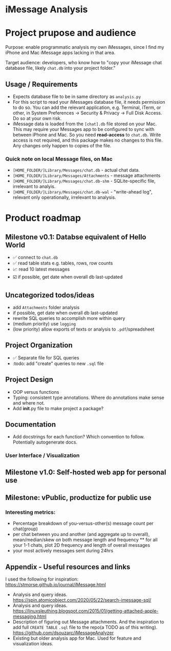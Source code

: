 # iMessage Analysis

# Project prupose and audience

Purpose: enable programmatic analysis my own iMessages, since I find my iPhone and Mac iMessage apps lacking in that area.

Target audience: developers, who know how to "copy your iMessage chat database file, likely `chat.db` into your project folder."

## Usage / Requirements

* Expects database file to be in same directory as `analysis.py`
* For this script to read your iMessages database file, it needs permission to do so. You can add the relevant application, e.g. Terminal, iTerm, or other, in System Preferences -> Security & Privacy -> Full Disk Access. Do so at your own risk.
* iMessage data is loaded from the `[chat].db` file stored on your Mac. This may require your Messages app to be configured to sync with between iPhone and Mac. So you need **read-access** to `chat.db`. Write access is not required, and this package makes no changes to this file. Any changes only happen to copies of the file.

### Quick note on local Message files, on Mac
* `[HOME_FOLDER/]Library/Messages/chat.db` - actual chat data.
* `[HOME_FOLDER/]Library/Messages/Attachments` - message attachments
* `[HOME_FOLDER/]Library/Messages/chat.db-shm` - SQLite-specific file, irrelevant to analyis.
* `[HOME_FOLDER/]Library/Messages/chat.db-wal` - "write-ahead log", relevant only operationally, irrelevant to analysis.

# Product roadmap

## Milestone v0.1: Databse equivalent of Hello World
* :white_check_mark: connect to `chat.db`
* :white_check_mark: read table stats e.g. tables, rows, row counts
* :chart_with_upwards_trend: read 10 latest messages
* :ballot_box_with_check: if possible, get date when overall db last-updated

## Uncategorized todos/ideas
* add `Attachments` folder analysis
* if possible, get date when overall db last-updated
* rewrite SQL queries to accomplish more within query
* (medium priority) use `logging`
* (low priority) allow exports of texts or analysis to `.pdf`/spreadsheet
## Project Organization
* :white_check_mark: Separate file for SQL queries
* :todo: add "create" queries to new `.sql` file
## Project Design
* OOP versus functions
* Typing: consistent type annotations. Where do annotations make sense and where not.
* Add __init__.py file to make project a package?
## Documentation
* Add docstrings for each function? Which convention to follow. Potentially autogenerate docs.

### User Interface / Visualization
## Milestone v1.0: Self-hosted web app for personal use
## Milestone: vPublic, productize for public use


### Interesting metrics:
* Percentage breakdown of you-versus-other(s) message count per chat(group)
* per chat between you and another (and aggregate up to overall), mean/median/skew on both message length and frequency
** for all your 1-1 chats, plot 2D frequency and length of overall messages
* your most actively messages sent during 24hrs

## Appendix - Useful resources and links

I used the following for inspiration:
https://stmorse.github.io/journal/iMessage.html
* Analysis and query ideas.
https://spin.atomicobject.com/2020/05/22/search-imessage-sql/
* Analysis and query ideas.
https://linuxsleuthing.blogspot.com/2015/01/getting-attached-apple-messaging.html
* Description of figuring out Message attachments. And the inspiration to add full `CREATE TABLE` `.sql` file to the repo(a TODO as of this writing).
https://github.com/dsouzarc/iMessageAnalyzer
* Existing but older analysis app for Mac. Used for feature and visualization ideas.
